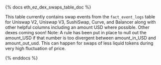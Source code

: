 {% docs eth_ez_dex_swaps_table_doc %}

This table currently contains swap events from the ```fact_event_logs``` table for Uniswap V2, Uniswap V3, SushiSwap, Curve, and Balancer along with other helpful columns including an amount USD where possible. Other dexes coming soon! 
Note: A rule has been put in place to null out the amount_USD if that number is too divergent between amount_in_USD and amount_out_usd. This can happen for swaps of less liquid tokens during very high fluctuation of price.

{% enddocs %}